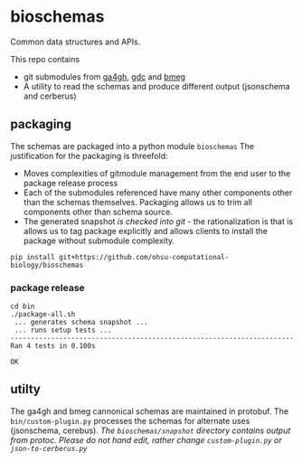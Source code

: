 # bioschemas

Common data structures and APIs.

This repo contains
* git submodules from [ga4gh](https://github.com/ga4gh/schemas), [gdc](https://github.com/NCI-GDC/gdcdictionary) and [bmeg](https://github.com/bmeg/bmeg-schemas)
* A utility to read the schemas and produce different output (jsonschema and cerberus)

## packaging
The schemas are packaged into a python module `bioschemas`
The justification for the packaging is threefold:
* Moves complexities of gitmodule management from the end user to the package release process
* Each of the submodules referenced have many other components other than the schemas themselves.  Packaging allows us to trim all components other than schema source.
* The generated snapshot _is checked into git_ - the rationalization is that is allows us to tag package explicitly and allows clients to install the package without submodule complexity.

```
pip install git+https://github.com/ohsu-computational-biology/bioschemas
```

### package release

```
cd bin
./package-all.sh
 ... generates schema snapshot ...
 ... runs setup tests ...
----------------------------------------------------------------------
Ran 4 tests in 0.100s

OK
```




## utilty
The ga4gh and bmeg cannonical schemas are maintained in protobuf.  The `bin/custom-plugin.py` processes the schemas for alternate uses (jsonschema, cerebus).  _The `bioschemas/snapshot` directory contains output from protoc.
  Please do not hand edit, rather change `custom-plugin.py` or `json-to-cerberus.py`_
